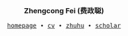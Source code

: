 <h3 align="center"> Zhengcong Fei (费政聪) </h3>


<p align="center">
  <samp>
    <a href="https://feizc.github.io/resume/">homepage</a> ∙
    <a href="https://feizc.github.io/resume/CV.pdf">cv</a> ∙ 
    <a href="https://www.zhihu.com/people/mai-zi-31-63">zhuhu</a> ∙ 
    <a href="https://scholar.google.com/citations?user=_43YnBcAAAAJ&hl=zh-CN">scholar</a>
  </samp>
</p>





<!--
**feizc/feizc** is a ✨ _special_ ✨ repository because its `README.md` (this file) appears on your GitHub profile.

Here are some ideas to get you started:

- 🔭 I’m currently working on ...
- 🌱 I’m currently learning ...
- 👯 I’m looking to collaborate on ...
- 🤔 I’m looking for help with ...
- 💬 Ask me about ...
- 📫 How to reach me: ...
- 😄 Pronouns: ...
- ⚡ Fun fact: ...
-->

